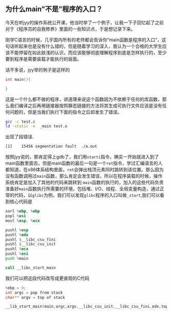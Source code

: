 为什么main"不是"程序的入口？
-----

今天在听jyy的操作系统公开课，他当时举了一个例子，让我一下子回忆起了之前对于《程序员的自我修养》里面的一些知识点，于是想记录下来。

刚学C语言的时候，几乎国内所有的老师都会告诉你“main函数是程序的入口”，这句话听起来也是没有什么错的，但是随着学习的深入，我认为一个合格的大学生应该不能停留在如此肤浅的认识，而应该能够彻底理解程序到底是怎样执行的，至少要到程序是需要装载才能执行的层面。

话不多说，jyy举的例子是这样的

```C++
int main(){

}
```

这是一个什么都不做的程序，讲道理来说这个函数因为不依赖于任何的库函数，那么我们编译之后再用链接器按照静态链接的方法将其生成可执行文件应该是没有任何问题的，但是当我们执行下面的指令之后却发生了错误。


```sh
gcc -c test.c
ld -static -e  _main test.o
```

出现了段错误.

```sh
[1]    15456 segmentation fault  ./a.out
```

按照jyy说的，那肯定得上gdb了，我们用`starti`指令，确实一开始就进入到了main函数里面去，但是main函数的最后一句是一个`ret`指令，学过汇编语言的人都知道，在x86体系结构里面，`ret`会弹出栈顶元素同时跳转到该位置。那么因为没有函数调用过`main`函数，那么肯定会发生错误，所以在程序装载的时候，操作系统肯定是加入了其他的代码来跳转到 `main`函数的执行的，加入的这些代码负责准备好`main`函数执行所需要的环境，包括堆、I/O、线程、全局变量构造，通过正常的代码，以`glibc`为例，我们可以发现`glibc`程序的入口叫做`_start`,我们可以看到核心代码是


```asm
xorl %ebp, %ebp
popl %esi
movl %esp, %ecx

pushl %esp
pushl %edx
pushl $__libc_csu_fini
pushl $__libc_csu_init
pushl %ecx
pushl %esi
push %main

call __libc_start_main

```

我们可以把这段代码改写成更直观的C代码
```C
%ebp = 0;
int argc = pop from stack
char** argv = top of stack

__lib_start_main(main,argc,argv,__libc_csu_init,__libc_csu_fini,edx,top of stack)
```



